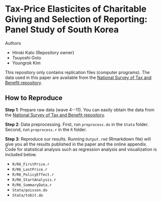 # Tax-Price Elasticites of Charitable Giving and Selection of Reporting: Panel Study of South Korea

Authors

- Hiroki Kato (Repository owner)
- Tsuyoshi Goto
- Youngrok Kim

This repository only contains replication files (computer programs). The data used in this paper are available from the [National Survey of Tax and Benefit repository](https://www.kipf.re.kr/panel/).

## How to Reproduce

**Step 1**: Prepare raw data (wave 4--11). You can easily obtain the data from the [National Survey of Tax and Benefit repository](https://www.kipf.re.kr/panel/).

**Step 2**: Data preprocessing. First, run `preprocess.do` in the `Stata` folder. Second, run `preprocess.r` in the `R` folder.

**Step 3**: Reproduce our results. Running `Output.rmd` (Rmarkdown file) will give you all the results published in the paper and the online appendix. Code for statistical analysis such as regression analysis and visualization is included below.

- `R/R6_FirstPrice.r`
- `R/R6_LastPrice.r`
- `R/R6_PolicyEffect.r`
- `R/R6_StartAnalysis.r`
- `R/R6_SummaryData.r`
- `Stata/poisson.do`
- `Stata/tobit.do`
